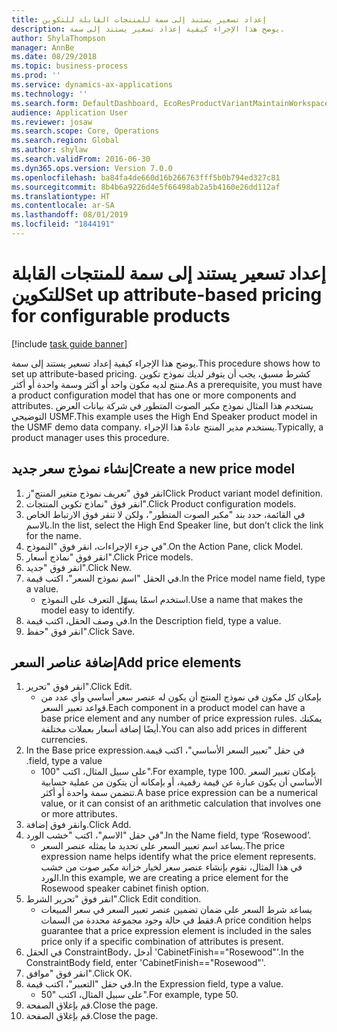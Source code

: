 ```yaml
---
title: إعداد تسعير يستند إلى سمة للمنتجات القابلة للتكوين
description: يوضح هذا الإجراء كيفية إعداد تسعير يستند إلى سمة.
author: ShylaThompson
manager: AnnBe
ms.date: 08/29/2018
ms.topic: business-process
ms.prod: ''
ms.service: dynamics-ax-applications
ms.technology: ''
ms.search.form: DefaultDashboard, EcoResProductVariantMaintainWorkspace, PCProductConfigurationModelListPage, PCPriceModelList, PCPriceModel, PCConstraintEditor
audience: Application User
ms.reviewer: josaw
ms.search.scope: Core, Operations
ms.search.region: Global
ms.author: shylaw
ms.search.validFrom: 2016-06-30
ms.dyn365.ops.version: Version 7.0.0
ms.openlocfilehash: ba84fa4de660d16b266763fff5b0b794ed327c81
ms.sourcegitcommit: 8b4b6a9226d4e5f66498ab2a5b4160e26dd112af
ms.translationtype: HT
ms.contentlocale: ar-SA
ms.lasthandoff: 08/01/2019
ms.locfileid: "1844191"
---
```

# <a name="set-up-attribute-based-pricing-for-configurable-products"></a><span data-ttu-id="5b36b-103">إعداد تسعير يستند إلى سمة للمنتجات القابلة للتكوين</span><span class="sxs-lookup"><span data-stu-id="5b36b-103">Set up attribute-based pricing for configurable products</span></span>

[!include [task guide banner](../../includes/task-guide-banner.md)]

<span data-ttu-id="5b36b-104">يوضح هذا الإجراء كيفية إعداد تسعير يستند إلى سمة.</span><span class="sxs-lookup"><span data-stu-id="5b36b-104">This procedure shows how to set up attribute-based pricing.</span></span> <span data-ttu-id="5b36b-105">كشرط مسبق، يجب أن يتوفر لديك نموذج تكوين منتج لديه مكون واحد أو أكثر وسمة واحدة أو أكثر.</span><span class="sxs-lookup"><span data-stu-id="5b36b-105">As a prerequisite, you must have a product configuration model that has one or more components and attributes.</span></span> <span data-ttu-id="5b36b-106">يستخدم هذا المثال نموذج مكبر الصوت المتطور في شركة بيانات العرض التوضيحي USMF.</span><span class="sxs-lookup"><span data-stu-id="5b36b-106">This example uses the High End Speaker product model in the USMF demo data company.</span></span> <span data-ttu-id="5b36b-107">يستخدم مدير المنتج عادةً هذا الإجراء.</span><span class="sxs-lookup"><span data-stu-id="5b36b-107">Typically, a product manager uses this procedure.</span></span>


## <a name="create-a-new-price-model"></a><span data-ttu-id="5b36b-108">إنشاء نموذج سعر جديد</span><span class="sxs-lookup"><span data-stu-id="5b36b-108">Create a new price model</span></span>
1. <span data-ttu-id="5b36b-109">انقر فوق "تعريف نموذج متغير المنتج"ز</span><span class="sxs-lookup"><span data-stu-id="5b36b-109">Click Product variant model definition.</span></span>
2. <span data-ttu-id="5b36b-110">انقر فوق "نماذج تكوين المنتجات".</span><span class="sxs-lookup"><span data-stu-id="5b36b-110">Click Product configuration models.</span></span>
3. <span data-ttu-id="5b36b-111">في القائمة، حدد بند "مكبر الصوت المتطور"، ولكن لا تنقر فوق الارتباط الخاص بالاسم.</span><span class="sxs-lookup"><span data-stu-id="5b36b-111">In the list, select the High End Speaker line, but don’t click the link for the name.</span></span>
4. <span data-ttu-id="5b36b-112">في جزء الإجراءات، انقر فوق "النموذج".</span><span class="sxs-lookup"><span data-stu-id="5b36b-112">On the Action Pane, click Model.</span></span>
5. <span data-ttu-id="5b36b-113">انقر فوق "نماذج أسعار".</span><span class="sxs-lookup"><span data-stu-id="5b36b-113">Click Price models.</span></span>
6. <span data-ttu-id="5b36b-114">انقر فوق "جديد".</span><span class="sxs-lookup"><span data-stu-id="5b36b-114">Click New.</span></span>
7. <span data-ttu-id="5b36b-115">في الحقل "اسم نموذج السعر"، اكتب قيمة.</span><span class="sxs-lookup"><span data-stu-id="5b36b-115">In the Price model name field, type a value.</span></span>
    * <span data-ttu-id="5b36b-116">استخدم اسمًا يسهّل التعرف على النموذج.</span><span class="sxs-lookup"><span data-stu-id="5b36b-116">Use a name that makes the model easy to identify.</span></span>  
8. <span data-ttu-id="5b36b-117">في وصف الحقل، اكتب قيمة.</span><span class="sxs-lookup"><span data-stu-id="5b36b-117">In the Description field, type a value.</span></span>
9. <span data-ttu-id="5b36b-118">انقر فوق "حفظ".</span><span class="sxs-lookup"><span data-stu-id="5b36b-118">Click Save.</span></span>

## <a name="add-price-elements"></a><span data-ttu-id="5b36b-119">إضافة عناصر السعر</span><span class="sxs-lookup"><span data-stu-id="5b36b-119">Add price elements</span></span>
1. <span data-ttu-id="5b36b-120">انقر فوق "تحرير".</span><span class="sxs-lookup"><span data-stu-id="5b36b-120">Click Edit.</span></span>
    * <span data-ttu-id="5b36b-121">بإمكان كل مكون في نموذج المنتج أن يكون له عنصر سعر أساسي وأي عدد من قواعد تعبير السعر.</span><span class="sxs-lookup"><span data-stu-id="5b36b-121">Each component in a product model can have a base price element and any number of price expression rules.</span></span> <span data-ttu-id="5b36b-122">يمكنك أيضًا إضافة أسعار بعملات مختلفة.</span><span class="sxs-lookup"><span data-stu-id="5b36b-122">You can also add prices in different currencies.</span></span>  
2. <span data-ttu-id="5b36b-123">في حقل "‏‫تعبير السعر الأساسي"، اكتب قيمة.</span><span class="sxs-lookup"><span data-stu-id="5b36b-123">In the Base price expression field, type a value.</span></span>
    * <span data-ttu-id="5b36b-124">على سبيل المثال، اكتب "100".</span><span class="sxs-lookup"><span data-stu-id="5b36b-124">For example, type 100.</span></span>   <span data-ttu-id="5b36b-125">بإمكان تعبير السعر الأساسي أن يكون عبارة عن قيمة رقمية، أو بإمكانه أن يتكون من عملية حسابية تتضمن سمة واحدة أو أكثر.</span><span class="sxs-lookup"><span data-stu-id="5b36b-125">A base price expression can be a numerical value, or it can consist of an arithmetic calculation that involves one or more attributes.</span></span>  
3. <span data-ttu-id="5b36b-126">وانقر فوق إضافة.</span><span class="sxs-lookup"><span data-stu-id="5b36b-126">Click Add.</span></span>
4. <span data-ttu-id="5b36b-127">في حقل "الاسم"، اكتب "خشب الورد".</span><span class="sxs-lookup"><span data-stu-id="5b36b-127">In the Name field, type ‘Rosewood’.</span></span>
    * <span data-ttu-id="5b36b-128">يساعد اسم تعبير السعر على تحديد ما يمثله عنصر السعر.</span><span class="sxs-lookup"><span data-stu-id="5b36b-128">The price expression name helps identify what the price element represents.</span></span> <span data-ttu-id="5b36b-129">في هذا المثال، نقوم بإنشاء عنصر سعر لخيار خزانة مكبر صوت من خشب الورد.</span><span class="sxs-lookup"><span data-stu-id="5b36b-129">In this example, we are creating a price element for the Rosewood speaker cabinet finish option.</span></span>  
5. <span data-ttu-id="5b36b-130">انقر فوق "تحرير الشرط".</span><span class="sxs-lookup"><span data-stu-id="5b36b-130">Click Edit condition.</span></span>
    * <span data-ttu-id="5b36b-131">يساعد شرط السعر على ضمان تضمين عنصر تعبير السعر في سعر المبيعات فقط في حالة وجود مجموعة محددة من السمات.</span><span class="sxs-lookup"><span data-stu-id="5b36b-131">A price condition helps guarantee that a price expression element is included in the sales price only if a specific combination of attributes is present.</span></span>  
6. <span data-ttu-id="5b36b-132">في الحقل ConstraintBody، أدخل 'CabinetFinish=="Rosewood"'.</span><span class="sxs-lookup"><span data-stu-id="5b36b-132">In the ConstraintBody field, enter 'CabinetFinish=="Rosewood"'.</span></span>
7. <span data-ttu-id="5b36b-133">انقر فوق "موافق".</span><span class="sxs-lookup"><span data-stu-id="5b36b-133">Click OK.</span></span>
8. <span data-ttu-id="5b36b-134">في حقل "التعبير"، اكتب قيمة.</span><span class="sxs-lookup"><span data-stu-id="5b36b-134">In the Expression field, type a value.</span></span>
    * <span data-ttu-id="5b36b-135">على سبيل المثال، اكتب "50".</span><span class="sxs-lookup"><span data-stu-id="5b36b-135">For example, type 50.</span></span>  
9. <span data-ttu-id="5b36b-136">قم بإغلاق الصفحة.</span><span class="sxs-lookup"><span data-stu-id="5b36b-136">Close the page.</span></span>
10. <span data-ttu-id="5b36b-137">قم بإغلاق الصفحة.</span><span class="sxs-lookup"><span data-stu-id="5b36b-137">Close the page.</span></span>

